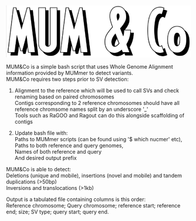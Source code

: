 ![alt text](https://github.com/SAMtoBAM/MUMandCo/blob/master/MUM%26Co.png)

MUM&Co is a simple bash script that uses Whole Genome Alignment information provided by MUMmer to detect variants. <br/>
MUM&Co requires two steps prior to SV detection:

1. Alignment to the reference which will be used to call SVs and check renaming based on paired chromosomes <br/>
Contigs corresponding to 2 reference chromosomes should have all reference chromsome names split by an underscore '_' <br/> 
Tools such as RaGOO and Ragout can do this alongside scaffolding of contigs

2. Update bash file with: <br/> 
Paths to MUMmer scripts (can be found using '$ which  nucmer' etc), <br/>
Paths to both reference and query genomes, <br/>
Names of both reference and query <br/>
And desired output prefix

MUM&Co is able to detect: <br/>
Deletions (unique and mobile), insertions (novel and mobile) and tandem duplications (>50bp) <br/>
Inversions and translocations (>1kb)

Output is a tabulated file containing columns is this order: <br/>
Reference chromosome; Query chromosome; reference start; reference end; size; SV type; query start; query end.
